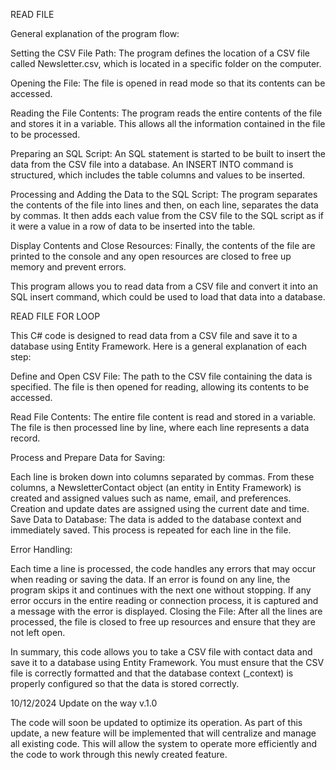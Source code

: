 READ FILE 

General explanation of the program flow:

Setting the CSV File Path: The program defines the location of a CSV file called Newsletter.csv, which is located in a specific folder on the computer.

Opening the File: The file is opened in read mode so that its contents can be accessed.

Reading the File Contents: The program reads the entire contents of the file and stores it in a variable. This allows all the information contained in the file to be processed.

Preparing an SQL Script: An SQL statement is started to be built to insert the data from the CSV file into a database. An INSERT INTO command is structured, which includes the table columns and values ​​to be inserted.

Processing and Adding the Data to the SQL Script: The program separates the contents of the file into lines and then, on each line, separates the data by commas. It then adds each value from the CSV file to the SQL script as if it were a value in a row of data to be inserted into the table.

Display Contents and Close Resources: Finally, the contents of the file are printed to the console and any open resources are closed to free up memory and prevent errors.

This program allows you to read data from a CSV file and convert it into an SQL insert command, which could be used to load that data into a database.


READ FILE FOR LOOP

This C# code is designed to read data from a CSV file and save it to a database using Entity Framework. Here is a general explanation of each step:

Define and Open CSV File: The path to the CSV file containing the data is specified. The file is then opened for reading, allowing its contents to be accessed.

Read File Contents: The entire file content is read and stored in a variable. The file is then processed line by line, where each line represents a data record.

Process and Prepare Data for Saving:

Each line is broken down into columns separated by commas.
From these columns, a NewsletterContact object (an entity in Entity Framework) is created and assigned values ​​such as name, email, and preferences.
Creation and update dates are assigned using the current date and time.
Save Data to Database: The data is added to the database context and immediately saved. This process is repeated for each line in the file.

Error Handling:

Each time a line is processed, the code handles any errors that may occur when reading or saving the data. If an error is found on any line, the program skips it and continues with the next one without stopping.
If any error occurs in the entire reading or connection process, it is captured and a message with the error is displayed.
Closing the File: After all the lines are processed, the file is closed to free up resources and ensure that they are not left open.

In summary, this code allows you to take a CSV file with contact data and save it to a database using Entity Framework. You must ensure that the CSV file is correctly formatted and that the database context (_context) is properly configured so that the data is stored correctly.

10/12/2024 Update on the way v.1.0

The code will soon be updated to optimize its operation. As part of this update, a new feature will be implemented that will centralize and manage all existing code. This will allow the system to operate more efficiently and the code to work through this newly created feature.




